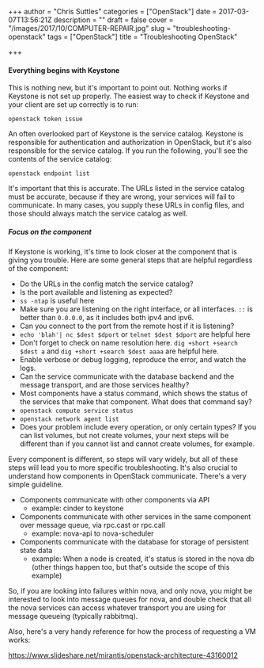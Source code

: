 +++
author = "Chris Suttles"
categories = ["OpenStack"]
date = 2017-03-07T13:56:21Z
description = ""
draft = false
cover = "/images/2017/10/COMPUTER-REPAIR.jpg"
slug = "troubleshooting-openstack"
tags = ["OpenStack"]
title = "Troubleshooting OpenStack"

+++


#### Everything begins with Keystone

This is nothing new, but it's important to point out. Nothing works if Keystone is not set up properly. The easiest way to check if Keystone and your client are set up correctly is to run:

```
openstack token issue
```

An often overlooked part of Keystone is the service catalog. Keystone is responsible for authentication and authorization in OpenStack, but it's also responsible for the service catalog. If you run the following, you'll see the contents of the service catalog:

```
openstack endpoint list
```

It's important that this is accurate. The URLs listed in the service catalog must be accurate, because if they are wrong, your services will fail to communicate. In many cases, you supply these URLs in config files, and those should always match the service catalog as well.

##### Focus on the component

If Keystone is working, it's time to look closer at the component that is giving you trouble. Here are some general steps that are helpful regardless of the component:

* Do the URLs in the config match the service catalog?
* Is the port available and listening as expected?
 * `ss -ntap` is useful here
 * Make sure you are listening on the right interface, or all interfaces. `::` is better than `0.0.0.0`, as it includes both ipv4 and ipv6.
* Can you connect to the port from the remote host if it is listening?
 * `echo 'blah'| nc $dest $dport` or `telnet $dest $dport` are helpful here
 * Don't forget to check on name resolution here. `dig +short +search $dest a` and `dig +short +search $dest aaaa` are helpful here.
* Enable verbose or debug logging, reproduce the error, and watch the logs.
* Can the service communicate with the database backend and the message transport, and are those services healthy?
* Most components have a status command, which shows the status of the services that make that component. What does that command say?
 * `openstack compute service status`
 * `openstack network agent list`
* Does your problem include every operation, or only certain types? If you can list volumes, but not create volumes, your next steps will be different than if you cannot list and cannot create volumes, for example.

Every component is different, so steps will vary widely, but all of these steps will lead you to more specific troubleshooting. It's also crucial to understand how components in OpenStack communicate. There's a very simple guideline.

* Components communicate with other components via API   
  * example: cinder to keystone
* Components communicate with other services in the same component over message queue, via rpc.cast or rpc.call
  * example: nova-api to nova-scheduler
* Components communicate with the database for storage of persistent state data
  * example: When a node is created, it's status is stored in the nova db (other things happen too, but that's outside the scope of this example)

So, if you are looking into failures within nova, and only nova, you might be interested to look into message queues for nova, and double check that all the nova services can access whatever transport you are using for message queueing (typically rabbitmq).

Also, here's a very handy reference for how the process of requesting a VM works:

https://www.slideshare.net/mirantis/openstack-architecture-43160012

